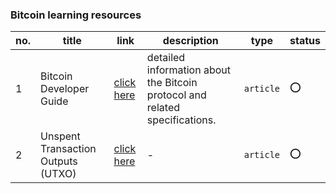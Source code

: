 
### Bitcoin learning resources

no. | title | link | description | type | status
--- | ----- | ---- | ----------- | ---- | -------
1 | Bitcoin Developer Guide | [click here](https://bitcoin.org/en/developer-guide) | detailed information about the Bitcoin protocol and related specifications. | `article` | :o: | 
2 | Unspent Transaction Outputs (UTXO) | [click here](https://www.smithandcrown.com/definition/unspent-transaction-outputs-utxo/) | - | `article` | :o:
